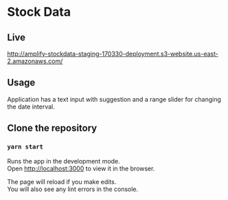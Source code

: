 # Stock Data

## Live 

http://amplify-stockdata-staging-170330-deployment.s3-website.us-east-2.amazonaws.com/

## Usage

Application has a text input with suggestion and a range slider for changing the date interval. 

## Clone the repository 

### `yarn start`

Runs the app in the development mode.\
Open [http://localhost:3000](http://localhost:3000) to view it in the browser.

The page will reload if you make edits.\
You will also see any lint errors in the console.



